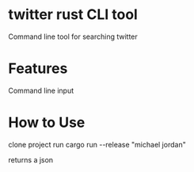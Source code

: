 # twitter rust CLI tool

Command line tool for searching twitter

# Features
Command line input

# How to Use
clone project
run cargo run --release "michael jordan"

returns a json 

```


